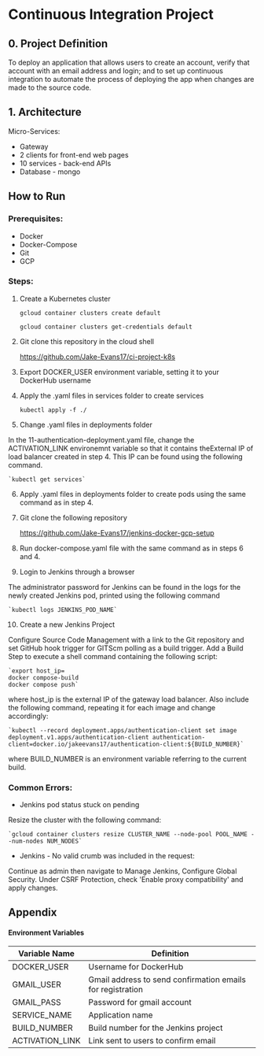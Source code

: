 # Continuous Integration Project

## 0. Project Definition

To deploy an application that allows users to create an account, verify that account with an email address and login; and to set up continuous integration to automate the process of deploying the app when changes are made to the source code.

## 1. Architecture

Micro-Services:
* Gateway
* 2 clients for front-end web pages
* 10 services - back-end APIs
* Database - mongo

## How to Run

### Prerequisites:

* Docker
* Docker-Compose
* Git
* GCP

### Steps:

1. Create a Kubernetes cluster

    `gcloud container clusters create default`
    
    `gcloud container clusters get-credentials default`

2. Git clone this repository in the cloud shell

    https://github.com/Jake-Evans17/ci-project-k8s

3. Export DOCKER_USER environment variable, setting it to your DockerHub username

4. Apply the .yaml files in services folder to create services

    `kubectl apply -f ./`

5. Change .yaml files in deployments folder

In the 11-authentication-deployment.yaml file, change the ACTIVATION_LINK environemnt variable so that it contains theExternal IP of load balancer created in step 4. This IP can be found using the following command.

    `kubectl get services`

6. Apply .yaml files in deployments folder to create pods using the same command as in step 4.

7. Git clone the following repository

    https://github.com/Jake-Evans17/jenkins-docker-gcp-setup

8. Run docker-compose.yaml file with the same command as in steps 6 and 4.

9. Login to Jenkins through a browser

The administrator password for Jenkins can be found in the logs for the newly created Jenkins pod, printed using the following command

    `kubectl logs JENKINS_POD_NAME`

10. Create a new Jenkins Project

Configure Source Code Management with a link to the Git repository and set GitHub hook trigger for GITScm polling as a build trigger. Add a Build Step to execute a shell command containing the following  script:

    `export host_ip=
    docker compose-build
    docker compose push`

where host_ip is the external IP of the gateway load balancer. Also include the following command, repeating it for each image and change accordingly:

    `kubectl --record deployment.apps/authentication-client set image deployment.v1.apps/authentication-client authentication-client=docker.io/jakeevans17/authentication-client:${BUILD_NUMBER}`

where BUILD_NUMBER is an environment variable referring to the current build.

### Common Errors:

* Jenkins pod status stuck on pending

Resize the cluster with the following command:

    `gcloud container clusters resize CLUSTER_NAME --node-pool POOL_NAME --num-nodes NUM_NODES`

* Jenkins - No valid crumb was included in the request:

Continue as admin then navigate to Manage Jenkins, Configure Global Security.
Under CSRF Protection, check 'Enable proxy compatibility' and apply changes.

## Appendix

#### Environment Variables

Variable Name| Definition
------------ | -------------
DOCKER_USER | Username for DockerHub
GMAIL_USER | Gmail address to send confirmation emails for registration
GMAIL_PASS | Password for gmail account
SERVICE_NAME | Application name
BUILD_NUMBER | Build number for the Jenkins project
ACTIVATION_LINK | Link sent to users to confirm email

